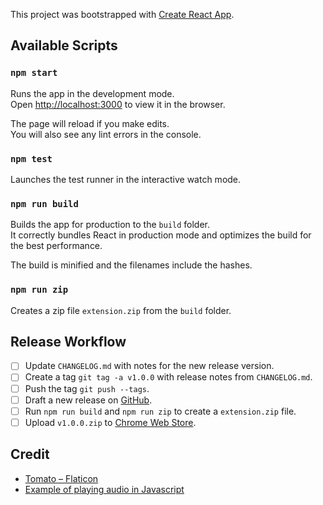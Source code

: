 This project was bootstrapped with [Create React App](https://github.com/facebook/create-react-app).

## Available Scripts

### `npm start`

Runs the app in the development mode.<br />
Open [http://localhost:3000](http://localhost:3000) to view it in the browser.

The page will reload if you make edits.<br />
You will also see any lint errors in the console.

### `npm test`

Launches the test runner in the interactive watch mode.<br />

### `npm run build`

Builds the app for production to the `build` folder.<br />
It correctly bundles React in production mode and optimizes the build for the best performance.

The build is minified and the filenames include the hashes.<br />

### `npm run zip`

Creates a zip file `extension.zip` from the `build` folder.

## Release Workflow

- [ ] Update `CHANGELOG.md` with notes for the new release version.
- [ ] Create a tag `git tag -a v1.0.0` with release notes from `CHANGELOG.md`.
- [ ] Push the tag `git push --tags`.
- [ ] Draft a new release on [GitHub](https://github.com/naush/chrome-ext-example/releases).
- [ ] Run `npm run build` and `npm run zip` to create a `extension.zip` file.
- [ ] Upload `v1.0.0.zip` to [Chrome Web Store](https://chrome.google.com/webstore).

## Credit

- [Tomato – Flaticon](https://www.flaticon.com/free-icon/tomato_2909922)
- [Example of playing audio in Javascript](https://gist.github.com/xem/670dec8e70815842eb95)
